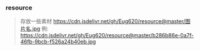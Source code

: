 ### resource

> 存放一些素材
> https://cdn.jsdelivr.net/gh/Eug620/resource@master/图片名.jpg
> 例: https://cdn.jsdelivr.net/gh/Eug620/resource@master/b286b86e-0a7f-46fb-9bcb-f526a24b40eb.jpg